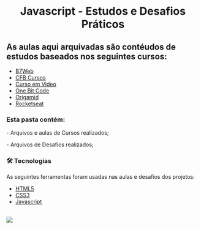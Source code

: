 <h1 align="center">Javascript - Estudos e Desafios Práticos</h1> 
<h2> As aulas aqui arquivadas são contéudos de estudos baseados nos seguintes cursos: </h2>

<ul>
 <li><a href="https://b7web.com.br/"> B7Web</a></li>
 <li><a href="https://www.youtube.com/channel/UCqHIWCQSq0yeE-1nbcRnt2w"> CFB Cursos</a></li>
 <li><a href="https://www.cursoemvideo.com/">Curso em Video</a></li>
 <li><a href="https://programador.onebitcode.com/">One Bit Code</a></li>
 <li><a href="https://www.origamid.com/">Origamid</a></li>
 <li><a href="https://www.rocketseat.com.br/discover"> Rocketseat</a></li>
 
</ul>


<h3>Esta pasta contém:</h3> 
 <p> - Arquivos e aulas de Cursos realizados;</p>
 <p>- Arquivos de Desafios realizados; </p>
 
### 🛠 Tecnologias

As seguintes ferramentas foram usadas nas aulas e desafios dos projetos:

- [HTML5](https://developer.mozilla.org/pt-BR/docs/Web/HTML)
- [CSS3](https://developer.mozilla.org/pt-BR/docs/Web/CSS)
- [Javascript](https://developer.mozilla.org/pt-BR/docs/Web/JavaScript)
<br>
 
 <img src="https://img.shields.io/static/v1?label=DEV&message=Darcisio Almeida&color=7159c1&style=for-the-badge&logo=ghost"/>
